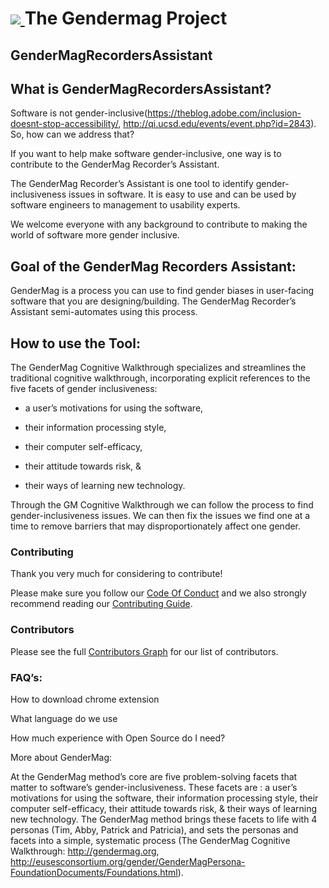 
<h1>
  <a href="http://gendermag.org" title="Gendermag">
    <img src="http://gendermag.org/images/rsz_profile_pic.png">
  </a>
  The Gendermag Project
</h1>


## GenderMagRecordersAssistant

## What is GenderMagRecordersAssistant?

Software is not gender-inclusive(https://theblog.adobe.com/inclusion-doesnt-stop-accessibility/, http://qi.ucsd.edu/events/event.php?id=2843).  So, how can we address that?  

If you want to help make software gender-inclusive, one way is to contribute to the GenderMag Recorder’s Assistant. 

The GenderMag Recorder’s Assistant is one tool to identify gender-inclusiveness issues in software. It is easy to use and can be used by software engineers to management to usability experts.

We welcome everyone with any background to contribute to making the world of software more gender inclusive.
    

## Goal of the GenderMag Recorders Assistant: 

GenderMag is a process you can use to find gender biases in user-facing software that you are designing/building. The GenderMag Recorder’s Assistant semi-automates using this process.

## How to use the Tool:
The GenderMag Cognitive Walkthrough specializes and streamlines the traditional cognitive walkthrough, incorporating explicit references to the five facets of gender inclusiveness:

- a user’s motivations for using the software,

- their information processing style,

- their computer self-efficacy,

- their attitude towards risk, &

- their ways of learning new technology. 

Through the GM Cognitive Walkthrough we can follow the process to find gender-inclusiveness issues. We can then fix the issues we find one at a time to remove barriers that may disproportionately affect one gender.



### Contributing

Thank you very much for considering to contribute!

Please make sure you follow our [Code Of Conduct]() and we also strongly recommend reading our [Contributing Guide](https://github.com/mendezc1/GenderMagRecordersAssistant/blob/master/Contributing.MD).


### Contributors


Please see the full
[Contributors Graph](https://github.com/mendezc1/GenderMagRecordersAssistant/graphs/contributors) for our
list of contributors.


### FAQ’s:
How to download chrome extension

What language do we use

How much experience with Open Source do I need?

More about GenderMag:

At the GenderMag method’s core are five problem-solving facets that matter to software’s gender-inclusiveness. These facets are :
a user’s motivations for using the software,
their information processing style,
their computer self-efficacy,
their attitude towards risk, &
their ways of learning new technology.
The GenderMag method brings these facets to life with 4 personas (Tim, Abby, Patrick and Patricia), and sets the personas and facets into a simple, systematic process (The GenderMag Cognitive Walkthrough: http://gendermag.org, http://eusesconsortium.org/gender/GenderMagPersona-FoundationDocuments/Foundations.html).


